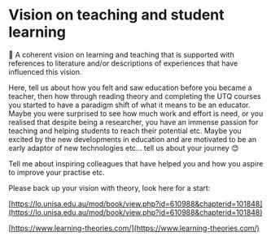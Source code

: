 # Vision on teaching and student learning

 A coherent vision on learning and teaching that is supported with references to literature and/or descriptions of experiences that have influenced this vision.



Here, tell us about how you felt and saw education before you became a teacher, then how through reading theory and completing the UTQ courses you started to have a paradigm shift of what it means to be an educator. Maybe you were surprised to see how much work and effort is need, or you realised that despite being a researcher, you have an immense passion for teaching and helping students to reach their potential etc. Maybe you excited by the new developments in education and are motivated to be an early adaptor of new technologies etc… tell us about your journey 😊


Tell me about inspiring colleagues that have helped you and how you aspire to improve your practise etc.

Please back up your vision with theory, look here for a start:

[https://lo.unisa.edu.au/mod/book/view.php?id=610988&chapterid=101848](https://lo.unisa.edu.au/mod/book/view.php?id=610988&chapterid=101848)

[https://www.learning-theories.com/](https://www.learning-theories.com/)
